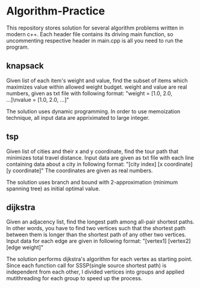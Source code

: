 # Algorithm-Practice
This repository stores solution for several algorithm problems written in modern c++.
Each header file contains its driving main function,
so uncommenting respective header in main.cpp is all you need to run the program.

## knapsack
Given list of each item's weight and value,
find the subset of items which maximizes value within allowed weight budget.
weight and value are real numbers, given as txt file with following format:
"weight = [1.0, 2.0, ...]\nvalue = [1.0, 2.0, ...]"

The solution uses dynamic programming.
In order to use memoization technique, all input data are appriximated to large integer.

## tsp
Given list of cities and their x and y coordinate, find the tour path that minimizes total travel distance.
Input data are given as txt file with each line containing data about a city in following format:
"[city index] [x coordinate] [y coordinate]"
The coordinates are given as real numbers.

The solution uses branch and bound with 2-approximation (minimum spanning tree) as initial optimal value.

## dijkstra
Given an adjacency list, find the longest path among all-pair shortest paths.
In other words, you have to find two vertices such that the shortest path between them is
longer than the shortest path of any other two vertices.
Input data for each edge are given in following format: "[vertex1] [vertex2] [edge weight]"

The solution performs dijkstra's algorithm for each vertex as starting point.
Since each function call for SSSP(single source shortest path) is independent from each other,
I divided vertices into groups and applied mutithreading for each group to speed up the process.
